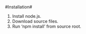 #Installation#
1. Install node.js.
2. Download source files.
3. Run ‘npm install’ from source root.

